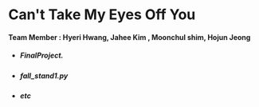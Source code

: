 <h1> Can't Take My Eyes Off You </h1>

#### Team Member : Hyeri Hwang, Jahee Kim , Moonchul shim, Hojun Jeong

- <h5> FinalProject.
- <h5> fall_stand1.py
- <h5> etc
